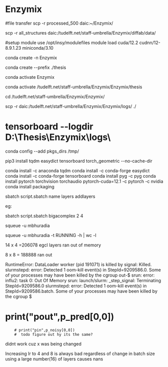 # Enzymix
#file transfer
scp -r processed_500 daic:~/Enzymix/


<!-- diffab data -->
scp -r all_structures daic:/tudelft.net/staff-umbrella/Enzymix/diffab/data/


#setup
module use /opt/insy/modulefiles
module load cuda/12.2 cudnn/12-8.9.1.23 miniconda/3.10

conda create -n Enzymix

conda create --prefix ./thesis

conda activate Enzymix

conda activate /tudelft.net/staff-umbrella/Enzymix/Enzymix/thesis

cd /tudelft.net/staff-umbrella/Enzymix/Enzymix/

<!-- download log files -->
scp -r daic:/tudelft.net/staff-umbrella/Enzymix/Enzymix/logs/ ./

# tensorboard --logdir D:\Thesis\Enzymix\logs\

<!-- cuz limited space -->
conda config --add pkgs_dirs /tmp/

<!-- all the required packages -->
<!-- doesnt work in project dir  but conda install works-->
pip3 install tqdm easydict tensorboard torch_geometric --no-cache-dir

conda install -c anaconda tqdm
conda install -c conda-forge easydict
conda install -c conda-forge tensorboard
conda install pyg -c pyg
conda install pytorch torchvision torchaudio pytorch-cuda=12.1 -c pytorch -c nvidia
conda install packaging




sbatch script.sbatch name layers addlayers

eg:

sbatch script.sbatch bigacomplex 2 4


squeue -u mbhuradia

squeue -u mbhuradia -t RUNNING -h | wc -l

14 x 4 =206078 egcl layers ran out of memory

8 x 8 = 188888 ran out

RuntimeError: DataLoader worker (pid 191071) is killed by signal: Killed.
slurmstepd: error: Detected 1 oom-kill event(s) in StepId=9209586.0. Some of your processes may have been killed by the cgroup out-$
srun: error: influ2: task 0: Out Of Memory
srun: launch/slurm: _step_signal: Terminating StepId=9209586.0
slurmstepd: error: Detected 1 oom-kill event(s) in StepId=9209586.batch. Some of your processes may have been killed by the cgroup $


# print("pout",p_pred[0,0])
        # print("pin",p_noisy[0,0])
        #  todo figure out hy its the same?
didnt work cuz x was being changed



Increasing lr to 4 and 8 is always bad regardless of change in batch size
using a large number(16) of layers causes nans
